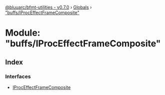 [@bluuarc/bfmt-utilities - v0.7.0](../README.md) › [Globals](../globals.md) › ["buffs/IProcEffectFrameComposite"](_buffs_iproceffectframecomposite_.md)

# Module: "buffs/IProcEffectFrameComposite"

## Index

### Interfaces

* [IProcEffectFrameComposite](../interfaces/_buffs_iproceffectframecomposite_.iproceffectframecomposite.md)
